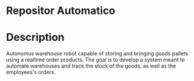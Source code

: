 # Repositor Automatico

# Description
Autonomus warehouse robot capable of storing and bringing goods pallets using a realtime order products. The goal is to develop a system meant to automate warehouses and track the stock of the goods, as well as the employees's orders.
